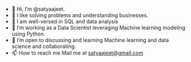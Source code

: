 - 👋 Hi, I’m @satyaajeet.
- 👀 I like solving problems and understanding businesses.
- 🌱 I am well-versed in SQL and data analysis
- 🌱 I’m working as a Data Scientist leveraging Machine learning modeling using Python.
- 💞️ I’m open to discussing and learning Machine learning and data science and collaborating.
- 📫 How to reach me Mail me at satyaajeet@gmail.com

<!---
satyaajeet/satyaajeet is a ✨ special ✨ repository because its `README.md` (this file) appears on your GitHub profile.
You can click the Preview link to take a look at your changes.
--->
